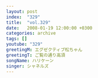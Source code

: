 ```yaml
---
layout: post
index:  "329"
title:  "vol.329"
date:   2008-01-19 12:00:00 +0300
categories: archive
tags: []
youtube: "329"
greetingM: エグゼクティブ松ちゃん
greetingT: ご覧の通り高須
songName: ハリケーン
singer: シャネルズ
---
```

